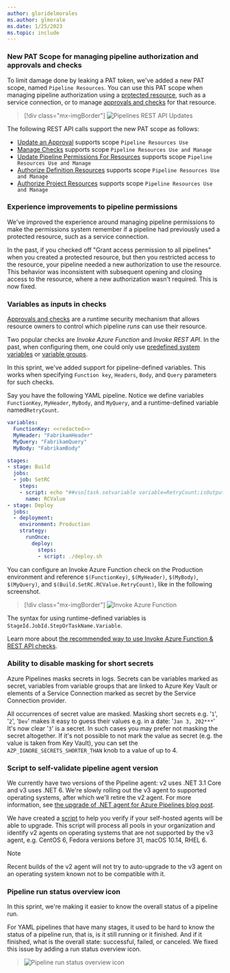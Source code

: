 ```yaml
---
author: gloridelmorales
ms.author: glmorale
ms.date: 1/25/2023
ms.topic: include
---
```

### New PAT Scope for managing pipeline authorization and approvals and checks

To limit damage done by leaking a PAT token, we've added a new PAT scope, named `Pipeline Resources`. You can use this PAT scope when managing pipeline authorization using a [protected resource](/azure/devops/pipelines/security/resources#protected-resources), such as a service connection, or to manage [approvals and checks](/azure/devops/pipelines/process/approvals) for that resource.

> [!div class="mx-imgBorder"]
> ![Pipelines REST API Updates](../../media/215-pipelines-01.png)

The following REST API calls support the new PAT scope as follows:

* [Update an Approval](/rest/api/azure/devops/approvalsandchecks/approvals/update) supports scope `Pipeline Resources Use` 
* [Manage Checks](/rest/api/azure/devops/approvalsandchecks/check-configurations) supports scope `Pipeline Resources Use and Manage` 
* [Update Pipeline Permissions For Resources](/rest/api/azure/devops/approvalsandchecks/pipeline-permissions/update-pipeline-permisions-for-resources) supports scope `Pipeline Resources Use and Manage` 
* [Authorize Definition Resources](/rest/api/azure/devops/build/resources/authorize-definition-resources) supports scope `Pipeline Resources Use and Manage` 
* [Authorize Project Resources](/rest/api/azure/devops/build/authorizedresources/authorize-project-resources) supports scope `Pipeline Resources Use and Manage`

### Experience improvements to pipeline permissions

We've improved the experience around managing pipeline permissions to make the permissions system remember if a pipeline had previously used a protected resource, such as a service connection.

In the past, if you checked off "Grant access permission to all pipelines" when you created a protected resource, but then you restricted access to the resource, your pipeline needed a new authorization to use the resource. This behavior was inconsistent with subsequent opening and closing access to the resource, where a new authorization wasn't required. This is now fixed.
### Variables as inputs in checks

[Approvals and checks](/azure/devops/pipelines/process/approvals) are a runtime security mechanism that allows resource owners to control which pipeline _runs_ can use their resource. 

Two popular checks are _Invoke Azure Function_ and _Invoke REST API_. In the past, when configuring them, one could only use [predefined system variables](/azure/devops/pipelines/build/variables) or [variable groups](/azure/devops/pipelines/library/variable-groups).

In this sprint, we've added support for pipeline-defined variables. This works when specifying `Function key`, `Headers`, `Body`, and `Query` parameters for such checks. 

Say you have the following YAML pipeline. Notice we define variables `FunctionKey`, `MyHeader`, `MyBody`, and `MyQuery`, and a runtime-defined variable named`RetryCount`.

```yaml
variables:
  FunctionKey: <<redacted>>
  MyHeader: "FabrikamHeader"
  MyQuery: "FabrikamQuery"
  MyBody: "FabrikamBody"

stages: 
- stage: Build
  jobs:
  - job: SetRC
    steps:
    - script: echo "##vso[task.setvariable variable=RetryCount;isOutput=true]3"
      name: RCValue
- stage: Deploy
  jobs:
  - deployment: 
    environment: Production
    strategy:
      runOnce:
        deploy:
          steps:
          - script: ./deploy.sh
```
You can configure an Invoke Azure Function check on the Production environment and reference `$(FunctionKey)`, `$(MyHeader)`, `$(MyBody)`, `$(MyQuery)`, and `$(Build.SetRC.RCValue.RetryCount)`, like in the following screenshot.

> [!div class="mx-imgBorder"]
> ![Invoke Azure Function](../../media/215-pipelines-02.png)

The syntax for using runtime-defined variables is `StageId.JobId.StepOrTaskName.Variable`.

Learn more about [the recommended way to use Invoke Azure Function & REST API checks](/azure/devops/pipelines/process/invoke-checks).
### Ability to disable masking for short secrets

Azure Pipelines masks secrets in logs. Secrets can be variables marked as secret, variables from variable groups that are linked to Azure Key Vault or elements of a Service Connection marked as secret by the Service Connection provider.

All occurrences of secret value are masked. Masking short secrets e.g. '`1`', '`2`', '`Dev`' makes it easy to guess their values e.g. in a date: '`Jan 3, 202***`'   
It's now clear '`3`' is a secret. In such cases you may prefer not masking the secret altogether. If it's not possible to not mark the value as secret (e.g. the value is taken from Key Vault), you can set the `AZP_IGNORE_SECRETS_SHORTER_THAN` knob to a value of up to 4.

### Script to self-validate pipeline agent version

We currently have two versions of the Pipeline agent: v2 uses .NET 3.1 Core and v3 uses .NET 6. We're slowly rolling out the v3 agent to supported operating systems, after which we'll retire the v2 agent. For more information, see [the upgrade of .NET agent for Azure Pipelines blog post](https://aka.ms/azdo-pipeline-agent-version).

We have created a [script](https://github.com/microsoft/azure-pipelines-agent/tree/master/tools/FindAgentsNotCompatibleWithAgent) to help you verify if your self-hosted agents will be able to upgrade. This script will process all pools in your organization and identify v2 agents on operating systems that are not supported by the v3 agent, e.g. CentOS 6, Fedora versions before 31, macOS 10.14, RHEL 6.

> [!NOTE]
> Recent builds of the v2 agent will not try to auto-upgrade to the v3 agent on an operating system known not to be compatible with it.

### Pipeline run status overview icon

In this sprint, we're making it easier to know the overall status of a pipeline run. 

For YAML pipelines that have many stages, it used to be hard to know the status of a pipeline run, that is, is it still running or it finished. And if it finished, what is the overall state: successful, failed, or canceled. We fixed this issue by adding a run status overview icon.
> ![Pipeline run status overview icon](../../media/215-pipelines-03.png)
